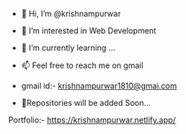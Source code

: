 - 👋 Hi, I’m @krishnampurwar
- 👀 I’m interested in Web Development
- 🌱 I’m currently learning ...
- 📫 Feel free to reach me on gmail 
- gmail id:- krishnampurwar1810@gmai.com

- 🥲Repositories will be added Soon...

Portfolio:- https://krishnampurwar.netlify.app/

